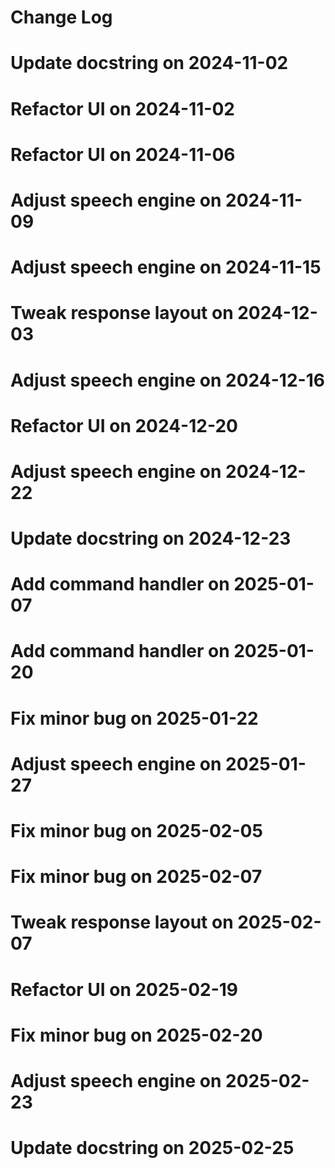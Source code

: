 # Change Log
# Update docstring on 2024-11-02
# Refactor UI on 2024-11-02
# Refactor UI on 2024-11-06
# Adjust speech engine on 2024-11-09
# Adjust speech engine on 2024-11-15
# Tweak response layout on 2024-12-03
# Adjust speech engine on 2024-12-16
# Refactor UI on 2024-12-20
# Adjust speech engine on 2024-12-22
# Update docstring on 2024-12-23
# Add command handler on 2025-01-07
# Add command handler on 2025-01-20
# Fix minor bug on 2025-01-22
# Adjust speech engine on 2025-01-27
# Fix minor bug on 2025-02-05
# Fix minor bug on 2025-02-07
# Tweak response layout on 2025-02-07
# Refactor UI on 2025-02-19
# Fix minor bug on 2025-02-20
# Adjust speech engine on 2025-02-23
# Update docstring on 2025-02-25
